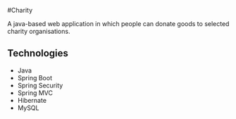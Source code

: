 
#Charity

A java-based web application in which people can donate goods to
selected charity organisations.


## Technologies

- Java 
- Spring Boot 
- Spring Security 
- Spring MVC 
- Hibernate 
- MySQL
